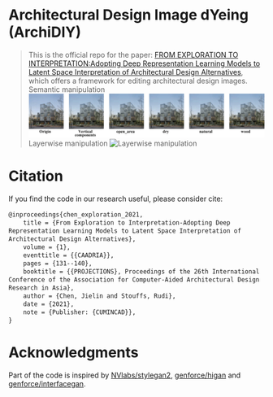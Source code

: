 # Architectural Design Image dYeing (ArchiDIY)
> This is the official repo for the paper: [FROM EXPLORATION TO INTERPRETATION:Adopting Deep Representation Learning Models to Latent Space Interpretation of Architectural Design Alternatives](https://caadria2021.org/wp-content/uploads/2021/03/caadria2021_038.pdf), which offers a framework for editing architectural design images.
> Semantic manipulation
![Semantic manipulation](imgs/semantic_manipulation.gif)
> Layerwise manipulation
![Layerwise manipulation](imgs/layerwise_manipulation.gif)

# Citation
If you find the code in our research useful, please consider cite:
```
@inproceedings{chen_exploration_2021,
	title = {From Exploration to Interpretation-Adopting Deep Representation Learning Models to Latent Space Interpretation of Architectural Design Alternatives},
	volume = {1},
	eventtitle = {{CAADRIA}},
	pages = {131--140},
	booktitle = {{PROJECTIONS}, Proceedings of the 26th International Conference of the Association for Computer-Aided Architectural Design Research in Asia},
	author = {Chen, Jielin and Stouffs, Rudi},
	date = {2021},
	note = {Publisher: {CUMINCAD}},
}
```

# Acknowledgments
Part of the code is inspired by <a href="https://github.com/NVlabs/stylegan2">NVlabs/stylegan2</a>, <a href="https://github.com/genforce/higan">genforce/higan</a> and <a href="https://github.com/genforce/interfacegan">genforce/interfacegan</a>.
